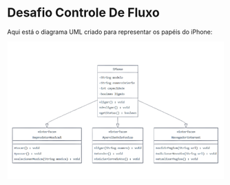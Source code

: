# Desafio Controle De Fluxo

Aqui está o diagrama UML criado para representar os papéis do iPhone:

![Descrição da Imagem](./assets/UML.png)

